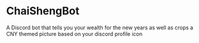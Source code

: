 # ChaiShengBot
A Discord bot that tells you your wealth for the new years as well as crops a CNY themed picture based on your discord profile icon
